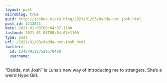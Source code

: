 ```yaml
---
layout: post
microblog: true
guid: http://joshua.micro.blog/2021/01/03/dadda-not-josh.html
post_id: 1242831
date: 2021-01-03T09:04:07+1100
lastmod: 2021-01-03T09:04:07+1100
type: post
url: /2021/01/03/dadda-not-josh.html
twitter:
  id: 1345491127529578498
  username: 
---
```

“Dadda, not Josh” is Luna’s new way of introducing me to strangers. She’s a weird Hype Girl.
